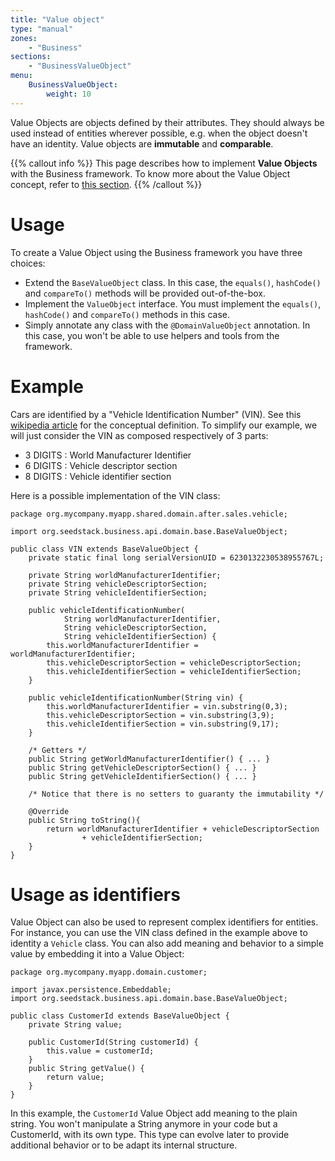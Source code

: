 ```yaml
---
title: "Value object"
type: "manual"
zones:
    - "Business"
sections:
    - "BusinessValueObject"
menu:
    BusinessValueObject:
        weight: 10
---
```


Value Objects are objects defined by their attributes. They should always be used instead of entities wherever possible, 
e.g. when the object doesn't have an identity. Value objects are **immutable** and **comparable**.

{{% callout info %}}
This page describes how to implement **Value Objects** with the Business framework. To know more about the Value Object
concept, refer to [this section](../../concepts/domain-model/#value-object).
{{% /callout %}}

# Usage 

To create a Value Object using the Business framework you have three choices:

* Extend the `BaseValueObject` class. In this case, the `equals()`, `hashCode()` and `compareTo()` methods will be 
provided out-of-the-box.
* Implement the `ValueObject` interface. You must implement the `equals()`, `hashCode()` and `compareTo()` methods in
this case.
* Simply annotate any class with the `@DomainValueObject` annotation. In this case, you won't be able to use helpers and 
tools from the framework.

# Example

Cars are identified by a "Vehicle Identification Number" (VIN). See this [wikipedia article](http://en.wikipedia.org/wiki/Vehicle_Identification_Number#Components_of_the_VIN)
for the conceptual definition. To simplify our example, we will just consider the VIN as composed respectively of 3 parts:

* 3 DIGITS : World Manufacturer Identifier
* 6 DIGITS : Vehicle descriptor section
* 8 DIGITS : Vehicle identifier section

Here is a possible implementation of the VIN class:

	package org.mycompany.myapp.shared.domain.after.sales.vehicle;
	
	import org.seedstack.business.api.domain.base.BaseValueObject;
	
	public class VIN extends BaseValueObject {
		private static final long serialVersionUID = 6230132230538955767L;
	
		private String worldManufacturerIdentifier;
		private String vehicleDescriptorSection;
		private String vehicleIdentifierSection;
	   
		public vehicleIdentificationNumber(
				String worldManufacturerIdentifier,
				String vehicleDescriptorSection,
				String vehicleIdentifierSection) {
			this.worldManufacturerIdentifier = worldManufacturerIdentifier;
			this.vehicleDescriptorSection = vehicleDescriptorSection;
			this.vehicleIdentifierSection = vehicleIdentifierSection;
		}
		
		public vehicleIdentificationNumber(String vin) {
			this.worldManufacturerIdentifier = vin.substring(0,3);
			this.vehicleDescriptorSection = vin.substring(3,9);
			this.vehicleIdentifierSection = vin.substring(9,17);
		}
	
		/* Getters */
		public String getWorldManufacturerIdentifier() { ... }
		public String getVehicleDescriptorSection() { ... }
		public String getVehicleIdentifierSection() { ... }
	
		/* Notice that there is no setters to guaranty the immutability */
	
		@Override
		public String toString(){
			return worldManufacturerIdentifier + vehicleDescriptorSection
					+ vehicleIdentifierSection;
		}
	}

# Usage as identifiers

Value Object can also be used to represent complex identifiers for entities. For instance, you can use the VIN class defined
in the example above to identity a `Vehicle` class. You can also add meaning and behavior to a simple value by embedding
it into a Value Object: 

	package org.mycompany.myapp.domain.customer;
	
	import javax.persistence.Embeddable;
	import org.seedstack.business.api.domain.base.BaseValueObject;
	
	public class CustomerId extends BaseValueObject {
		private String value;
		 
		public CustomerId(String customerId) {
			this.value = customerId;
		}
		public String getValue() {
			return value;
		}
	}

In this example, the `CustomerId` Value Object add meaning to the plain string. You won't manipulate a String anymore
in your code but a CustomerId, with its own type. This type can evolve later to provide additional behavior or to
be adapt its internal structure.
